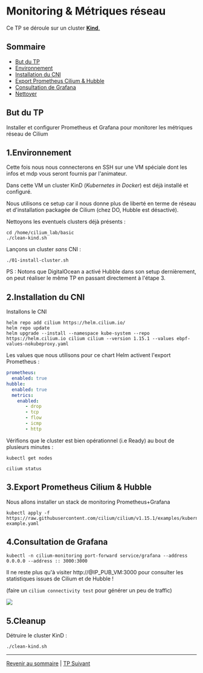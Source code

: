 # Monitoring & Métriques réseau

Ce TP se déroule sur un cluster <ins>**Kind**<ins>.  

## Sommaire
  * [But du TP](#but-du-tp)
  * [Environnement](#environnement)
  * [Installation du CNI](#installation-du-cni)
  * [Export Prometheus Cilium & Hubble](#export-prometheus-cilium--hubble)
  * [Consultation de Grafana](#consultation-de-grafana)
  * [Nettoyer](#nettoyer)

## But du TP
Installer et configurer Prometheus et Grafana pour monitorer les métriques réseau de Cilium


## 1.Environnement

Cette fois nous nous connecterons en SSH sur une VM spéciale dont les infos et mdp vous seront fournis par l'animateur.

Dans cette VM un cluster KinD (*Kubernetes in Docker*) est déjà installé et configuré.

Nous utilisons ce setup car il nous donne plus de liberté en terme de réseau et d'installation packagée de Cilium (chez DO, Hubble est désactivé).

Nettoyons les eventuels clusters déjà présents :
```shell
cd /home/cilium_lab/basic
./clean-kind.sh 
```

Lançons un cluster *sans* CNI :
```shell
./01-install-cluster.sh
```

PS : Notons que DigitalOcean a activé Hubble dans son setup dernièrement, on peut réaliser le même TP en passant directement à l'étape 3.

## 2.Installation du CNI

Installons le CNI
```shell
helm repo add cilium https://helm.cilium.io/
helm repo update
helm upgrade --install --namespace kube-system --repo https://helm.cilium.io cilium cilium --version 1.15.1 --values ebpf-values-nokubeproxy.yaml
```
Les values que nous utilisons pour ce chart Helm activent l'export Prometheus :
```yaml
prometheus:
  enabled: true
hubble:
  enabled: true
  metrics:
    enabled:
       - drop
       - tcp
       - flow
       - icmp
       - http
```

Vérifions que le cluster est bien opérationnel (i.e Ready) au bout de plusieurs minutes :
```shell
kubectl get nodes
```
```shell
cilium status
```

## 3.Export Prometheus Cilium & Hubble

Nous allons installer un stack de monitoring Prometheus+Grafana

```shell
kubectl apply -f https://raw.githubusercontent.com/cilium/cilium/v1.15.1/examples/kubernetes/addons/prometheus/monitoring-example.yaml
```

## 4.Consultation de Grafana

```shell
kubectl -n cilium-monitoring port-forward service/grafana --address 0.0.0.0 --address :: 3000:3000
```

Il ne reste plus qu'à visiter http://@IP_PUB_VM:3000 pour consulter les statistiques issues de Cilium et de Hubble !

(faire un ```cilium connectivity test``` pour générer un peu de traffic)

![](https://github.com/srnfr/TP-CNI/blob/9f0a2fa2771e1159c23d9bdc1be1ecfb753aab84/img/grafana-cilium.png)

## 5.Cleanup

Détruire le cluster KinD :
```shell
./clean-kind.sh 
```

---
[Revenir au sommaire](../README.md) | [TP Suivant](./TP10.md)

